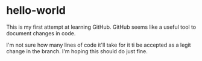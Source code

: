 # hello-world
This is my first attempt at learning GitHub.
GitHub seems like a useful tool to document changes in code. 


I'm not sure how many lines of code it'll take for it ti be accepted as a legit change in the branch. I'm hoping this should do just fine. 
